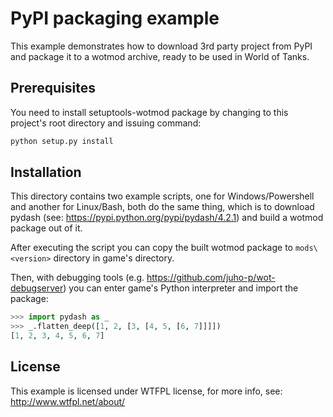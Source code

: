 # PyPI packaging example

This example demonstrates how to download 3rd party project from PyPI and
package it to a wotmod archive, ready to be used in World of Tanks.

## Prerequisites

You need to install setuptools-wotmod package by changing to this project's
root directory and issuing command:

```bash
python setup.py install
```

## Installation

This directory contains two example scripts, one for Windows/Powershell and
another for Linux/Bash, both do the same thing, which is to download pydash
(see: https://pypi.python.org/pypi/pydash/4.2.1) and build a wotmod package out
of it.

After executing the script you can copy the built wotmod package to
`mods\<version>` directory in game's directory.

Then, with debugging tools (e.g. https://github.com/juho-p/wot-debugserver) you
can enter game's Python interpreter and import the package:

```python
>>> import pydash as _
>>> _.flatten_deep([1, 2, [3, [4, 5, [6, 7]]]])
[1, 2, 3, 4, 5, 6, 7]
```

## License

This example is licensed under WTFPL license, for more info, see:
  http://www.wtfpl.net/about/
